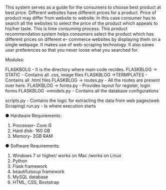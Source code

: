 This system serves as a guide for the consumers to choose best
product at best price. Different websites have different prices for a
product. Price of product may differ from website to website. In this
case consumer has to search all the websites to select the price of
the product which appeals to his/her taste. This is time consuming
process. This product recommendation system helps consumers
select the product which has different prices on different e-
commerce websites by displaying them on a single webpage. It
makes use of web-scraping technology. It also saves user
preferences so that you never loose what you searched for.


Modules:

FLASKBOLG - It is the directory where main code recides.
FLASKBLOG -> STATIC - Contains all .css, image files
FLASKBLOG ->TERMPLATES - Contains all .html files
FLASKBLOG -> routes.py - All the routes are present over here.
FLASKBLOG -> forms.py - Provides layout for register, login forms
FLASKBLOG ->models.py - Contains all the database configurations 

scripts.py - Contains the logic for extracting the data from web pages(web Scraping)
run.py - Is where execution starts


● Hardware Requirements:
1. Processor- Core i5
2. Hard disk- 160 GB
3. Memory- 2GB RAM

● Software Requirements:
1. Windows 7 or higher/ works on Mac /works on Linux
2. Python
3. Flask framework
4. beautifulsoup framework
5. MySQL database
6. HTML, CSS, Bootstrap


